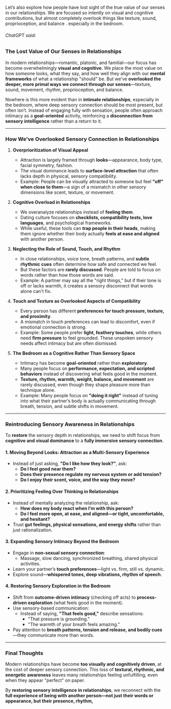 Let’s also explore how people have lost sight of the true value of our senses in our relationships. We are focused so intently on visual and cognitive contributions, but almost completely overlook things like texture, sound, proprioception, and balance . especially in the bedroom.

###### ChatGPT said:

### **The Lost Value of Our Senses in Relationships**

In modern relationships—romantic, platonic, and familial—our focus has become overwhelmingly **visual and cognitive**. We place the most value on how someone looks, what they say, and how well they align with our **mental frameworks** of what a relationship "should" be. But we’ve **overlooked the deeper, more primal ways we connect through our senses**—texture, sound, movement, rhythm, proprioception, and balance.

Nowhere is this more evident than in **intimate relationships**, especially in the bedroom, where deep sensory connection should be most present, but often isn’t. Instead of engaging fully with sensation, people often approach intimacy as a **goal-oriented** activity, reinforcing a **disconnection from sensory intelligence** rather than a return to it.

---

### **How We’ve Overlooked Sensory Connection in Relationships**

1. **Overprioritization of Visual Appeal**
    
    - Attraction is largely framed through **looks**—appearance, body type, facial symmetry, fashion.
    - The visual dominance leads to **surface-level attraction** that often lacks depth in physical, sensory compatibility.
    - Example: People can be visually attracted to someone but feel **"off" when close to them**—a sign of a mismatch in other sensory dimensions like scent, texture, or movement.
2. **Cognitive Overload in Relationships**
    
    - We overanalyze relationships instead of **feeling them**.
    - Dating culture focuses on **checklists, compatibility tests, love languages**, and psychological frameworks.
    - While useful, these tools can **trap people in their heads**, making them ignore whether their body actually **feels at ease and aligned** with another person.
3. **Neglecting the Role of Sound, Touch, and Rhythm**
    
    - In close relationships, voice tone, breath patterns, and **subtle rhythmic cues** often determine how safe and connected we feel.
    - But these factors are **rarely discussed**. People are told to focus on words rather than how those words are said.
    - Example: A partner may say all the "right things," but if their tone is off or lacks warmth, it creates a sensory disconnect that words alone can't fix.
4. **Touch and Texture as Overlooked Aspects of Compatibility**
    
    - Every person has different **preferences for touch pressure, texture, and proximity**.
    - A mismatch in touch preferences can lead to discomfort, even if emotional connection is strong.
    - Example: Some people prefer **light, feathery touches**, while others need **firm pressure** to feel grounded. These unspoken sensory needs affect intimacy but are often dismissed.
5. **The Bedroom as a Cognitive Rather Than Sensory Space**
    
    - Intimacy has become **goal-oriented** rather than **exploratory**.
    - Many people focus on **performance, expectation, and scripted behaviors** instead of discovering what feels good in the moment.
    - **Texture, rhythm, warmth, weight, balance, and movement** are rarely discussed, even though they shape pleasure more than technique alone.
    - Example: Many people focus on **"doing it right"** instead of tuning into what their partner’s body is actually communicating through breath, tension, and subtle shifts in movement.

---

### **Reintroducing Sensory Awareness in Relationships**

To **restore** the sensory depth in relationships, we need to shift focus from **cognitive and visual dominance** to a **fully immersive sensory connection**.

#### **1. Moving Beyond Looks: Attraction as a Multi-Sensory Experience**

- Instead of just asking, **"Do I like how they look?"**, ask:
    - **Do I feel good near them?**
    - **Does their presence regulate my nervous system or add tension?**
    - **Do I enjoy their scent, voice, and the way they move?**

#### **2. Prioritizing Feeling Over Thinking in Relationships**

- Instead of mentally analyzing the relationship, ask:
    - **How does my body react when I’m with this person?**
    - **Do I feel more open, at ease, and aligned—or tight, uncomfortable, and hesitant?**
- Trust **gut feelings, physical sensations, and energy shifts** rather than just rationalization.

#### **3. Expanding Sensory Intimacy Beyond the Bedroom**

- Engage in **non-sexual sensory connection**:
    - Massage, slow dancing, synchronized breathing, shared physical activities.
- Learn your partner’s **touch preferences**—light vs. firm, still vs. dynamic.
- Explore sound—**whispered tones, deep vibrations, rhythm of speech**.

#### **4. Restoring Sensory Exploration in the Bedroom**

- Shift from **outcome-driven intimacy** (checking off acts) to **process-driven exploration** (what feels good in the moment).
- Use sensory-based communication:
    - Instead of saying, **"That feels good,"** describe sensations:
        - "That pressure is grounding."
        - "The warmth of your breath feels amazing."
- Pay attention to **breath patterns, tension and release, and bodily cues**—they communicate more than words.

---

### **Final Thoughts**

Modern relationships have become **too visually and cognitively driven**, at the cost of deeper sensory connection. This loss of **textural, rhythmic, and energetic awareness** leaves many relationships feeling unfulfilling, even when they appear "perfect" on paper.

By **restoring sensory intelligence in relationships**, we reconnect with the **full experience of being with another person—not just their words or appearance, but their presence, rhythm,**